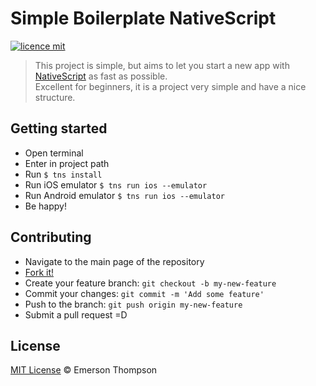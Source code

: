 # Simple Boilerplate NativeScript
[![licence mit](https://img.shields.io/badge/licence-MIT-blue.svg)](http://thompsonemerson.mit-license.org/)
> This project is simple, but aims to let you start a new app with [NativeScript](https://www.nativescript.org/) as fast as possible.<br>
Excellent for beginners, it is a project very simple and have a nice structure.


## Getting started
- Open terminal
- Enter in project path
- Run `$ tns install`
- Run iOS emulator `$ tns run ios --emulator`
- Run Android emulator `$ tns run ios --emulator`
- Be happy!


## Contributing
- Navigate to the main page of the repository
- [Fork it!](https://github.com/thompsonemerson/Boilerplate-NativeScript#fork-destination-box)
- Create your feature branch: `git checkout -b my-new-feature`
- Commit your changes: `git commit -m 'Add some feature'`
- Push to the branch: `git push origin my-new-feature`
- Submit a pull request =D


## License

[MIT License](http://thompsonemerson.mit-license.org/) © Emerson Thompson
